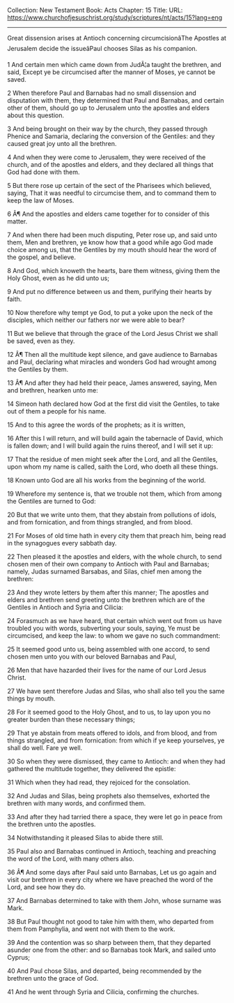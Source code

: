 Collection: New Testament
Book: Acts
Chapter: 15
Title: 
URL: https://www.churchofjesuschrist.org/study/scriptures/nt/acts/15?lang=eng

---

Great dissension arises at Antioch concerning circumcisionâThe Apostles at Jerusalem decide the issueâPaul chooses Silas as his companion.

1 And certain men which came down from JudÃ¦a taught the brethren, and said, Except ye be circumcised after the manner of Moses, ye cannot be saved.

2 When therefore Paul and Barnabas had no small dissension and disputation with them, they determined that Paul and Barnabas, and certain other of them, should go up to Jerusalem unto the apostles and elders about this question.

3 And being brought on their way by the church, they passed through Phenice and Samaria, declaring the conversion of the Gentiles: and they caused great joy unto all the brethren.

4 And when they were come to Jerusalem, they were received of the church, and of the apostles and elders, and they declared all things that God had done with them.

5 But there rose up certain of the sect of the Pharisees which believed, saying, That it was needful to circumcise them, and to command them to keep the law of Moses.

6 Â¶ And the apostles and elders came together for to consider of this matter.

7 And when there had been much disputing, Peter rose up, and said unto them, Men and brethren, ye know how that a good while ago God made choice among us, that the Gentiles by my mouth should hear the word of the gospel, and believe.

8 And God, which knoweth the hearts, bare them witness, giving them the Holy Ghost, even as he did unto us;

9 And put no difference between us and them, purifying their hearts by faith.

10 Now therefore why tempt ye God, to put a yoke upon the neck of the disciples, which neither our fathers nor we were able to bear?

11 But we believe that through the grace of the Lord Jesus Christ we shall be saved, even as they.

12 Â¶ Then all the multitude kept silence, and gave audience to Barnabas and Paul, declaring what miracles and wonders God had wrought among the Gentiles by them.

13 Â¶ And after they had held their peace, James answered, saying, Men and brethren, hearken unto me:

14 Simeon hath declared how God at the first did visit the Gentiles, to take out of them a people for his name.

15 And to this agree the words of the prophets; as it is written,

16 After this I will return, and will build again the tabernacle of David, which is fallen down; and I will build again the ruins thereof, and I will set it up:

17 That the residue of men might seek after the Lord, and all the Gentiles, upon whom my name is called, saith the Lord, who doeth all these things.

18 Known unto God are all his works from the beginning of the world.

19 Wherefore my sentence is, that we trouble not them, which from among the Gentiles are turned to God:

20 But that we write unto them, that they abstain from pollutions of idols, and from fornication, and from things strangled, and from blood.

21 For Moses of old time hath in every city them that preach him, being read in the synagogues every sabbath day.

22 Then pleased it the apostles and elders, with the whole church, to send chosen men of their own company to Antioch with Paul and Barnabas; namely, Judas surnamed Barsabas, and Silas, chief men among the brethren:

23 And they wrote letters by them after this manner; The apostles and elders and brethren send greeting unto the brethren which are of the Gentiles in Antioch and Syria and Cilicia:

24 Forasmuch as we have heard, that certain which went out from us have troubled you with words, subverting your souls, saying, Ye must be circumcised, and keep the law: to whom we gave no such commandment:

25 It seemed good unto us, being assembled with one accord, to send chosen men unto you with our beloved Barnabas and Paul,

26 Men that have hazarded their lives for the name of our Lord Jesus Christ.

27 We have sent therefore Judas and Silas, who shall also tell you the same things by mouth.

28 For it seemed good to the Holy Ghost, and to us, to lay upon you no greater burden than these necessary things;

29 That ye abstain from meats offered to idols, and from blood, and from things strangled, and from fornication: from which if ye keep yourselves, ye shall do well. Fare ye well.

30 So when they were dismissed, they came to Antioch: and when they had gathered the multitude together, they delivered the epistle:

31 Which when they had read, they rejoiced for the consolation.

32 And Judas and Silas, being prophets also themselves, exhorted the brethren with many words, and confirmed them.

33 And after they had tarried there a space, they were let go in peace from the brethren unto the apostles.

34 Notwithstanding it pleased Silas to abide there still.

35 Paul also and Barnabas continued in Antioch, teaching and preaching the word of the Lord, with many others also.

36 Â¶ And some days after Paul said unto Barnabas, Let us go again and visit our brethren in every city where we have preached the word of the Lord, and see how they do.

37 And Barnabas determined to take with them John, whose surname was Mark.

38 But Paul thought not good to take him with them, who departed from them from Pamphylia, and went not with them to the work.

39 And the contention was so sharp between them, that they departed asunder one from the other: and so Barnabas took Mark, and sailed unto Cyprus;

40 And Paul chose Silas, and departed, being recommended by the brethren unto the grace of God.

41 And he went through Syria and Cilicia, confirming the churches.
